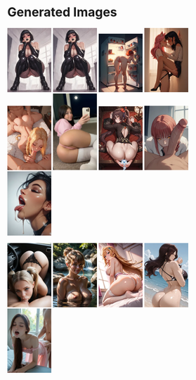 # Generated Images



<img src="2025_10_26_01_thumb.webp" width="100"/> <img src="2025_10_26_02_thumb.webp" width="100"/> <img src="2025_10_26_03_thumb.webp" width="100"/> <img src="2025_10_26_04_thumb.webp" width="100"/> <img src="2025_10_26_05_thumb.webp" width="100"/> <img src="2025_10_26_06_thumb.webp" width="100"/> <img src="2025_10_26_07_thumb.webp" width="100"/> <img src="2025_10_26_08_thumb.webp" width="100"/> <img src="2025_10_26_09_thumb.webp" width="100"/>

<img src="2025_10_26_10_thumb.webp" width="100"/> <img src="2025_10_26_11_thumb.webp" width="100"/> <img src="2025_10_26_12_thumb.webp" width="100"/> <img src="2025_10_26_13_thumb.webp" width="100"/> <img src="2025_10_26_14_thumb.webp" width="100"/>